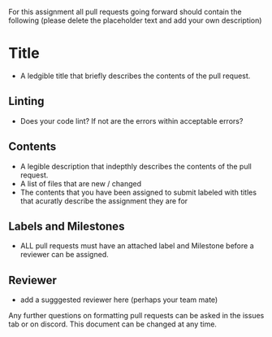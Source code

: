 For this assignment all pull requests going  forward should contain the following (please delete the placeholder text and add your own description)

# Title
  - A ledgible title that briefly describes the contents of the pull request.

## Linting
  - Does your code lint? If not are the errors within acceptable errors?

## Contents
  - A legible description that indepthly describes the contents of the pull request.
  - A list of files that are new / changed
  - The contents that you have been assigned to submit labeled with titles that acuratly describe the assignment they are for

## Labels and Milestones
  - ALL pull requests must have an attached label and Milestone before a reviewer can be assigned.

## Reviewer
  - add a sugggested reviewer here (perhaps your team mate)

Any further questions on formatting pull requests can be asked in the issues tab or on discord. 
This document can be changed at any time.
